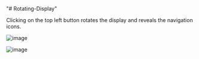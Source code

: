 "# Rotating-Display" 

Clicking on the top left button rotates the display and reveals the navigation icons.

![image](https://github.com/user-attachments/assets/0cd33bee-f29d-4e12-8ac0-98be333e670a)

![image](https://github.com/user-attachments/assets/88d3c304-9c13-4242-8faf-e68a4da0f2bd)




